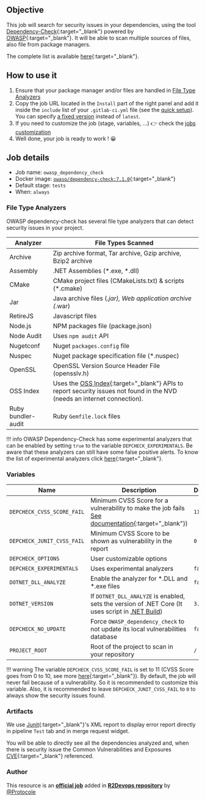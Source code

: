 ## Objective

This job will search for security issues in your dependencies, using the tool [Dependency-Check](https://github.com/jeremylong/DependencyCheck){:target="_blank"} powered by [OWASP](https://owasp.org/){:target="_blank"}.
It will be able to scan multiple sources of files, also file from package managers.

The complete list is available [here](https://jeremylong.github.io/DependencyCheck/analyzers/index.html){:target="_blank"}.

## How to use it

1. Ensure that your package manager and/or files are handled in [File Type Analyzers](#file-type-analyzers)
1. Copy the job URL located in the `Install` part of the right panel and add it inside the `include` list of your `.gitlab-ci.yml` file (see the [quick setup](/use-the-hub/#quick-setup)). You can specify [a fixed version](#changelog) instead of `latest`.
3. If you need to customize the job (stage, variables, ...) 👉 check the [jobs
   customization](/use-the-hub/#jobs-customization)
4. Well done, your job is ready to work ! 😀

## Job details

* Job name: `owasp_dependency_check`
* Docker image:
[`owasp/dependency-check:7.1.0`](https://hub.docker.com/r/owasp/dependency-check){:target="_blank"}
* Default stage: `tests`
* When: `always`

### File Type Analyzers

OWASP dependency-check has several file type analyzers that can detect security issues in your project.

| Analyzer | File Types Scanned |
| - | - |
| Archive | Zip archive format, Tar archive, Gzip archive, Bzip2 archive |
| Assembly | .NET Assemblies (*.exe, *.dll) |
| CMake | CMake project files (CMakeLists.txt) & scripts (*.cmake) |
| Jar | Java archive files (*.jar), Web application archive (*.war)
| RetireJS | Javascript files
| Node.js | NPM packages file (package.json)
| Node Audit | Uses `npm audit` API
| Nugetconf | Nuget `packages.config` file
| Nuspec | Nuget package specification file (*.nuspec)
| OpenSSL | OpenSSL Version Source Header File (opensslv.h)
| OSS Index | Uses the [OSS Index](https://ossindex.sonatype.org/){:target="_blank"} APIs to report security issues not found in the NVD (needs an internet connection).
| Ruby bundler-audit | Ruby `Gemfile.lock` files

!!! info
    OWASP Dependency-Check has some experimental analyzers that can be enabled by setting `true` to the variable `DEPCHECK_EXPERIMENTALS`. Be aware that these analyzers can still have some false positive alerts.
    To know the list of experimental analyzers click [here](https://jeremylong.github.io/DependencyCheck/analyzers/index.html){:target="_blank"}.

### Variables

| Name | Description | Default |
| ---- | ----------- | ------- |
| `DEPCHECK_CVSS_SCORE_FAIL` <img width=100/> | Minimum CVSS Score for a vulnerability to make the job fails [See documentation](https://en.wikipedia.org/wiki/Common_Vulnerability_Scoring_System){:target="_blank"})<img width=175/>| `11` <img width=100/>|
| `DEPCHECK_JUNIT_CVSS_FAIL` | Minimum CVSS Score to be shown as vulnerability in the report | `0` |
| `DEPCHECK_OPTIONS` | User customizable options | ` ` |
| `DEPCHECK_EXPERIMENTALS` | Uses experimental analyzers | `false` |
| `DOTNET_DLL_ANALYZE` | Enable the analyzer for *.DLL and *.exe files | `false` |
| `DOTNET_VERSION` | If `DOTNET_DLL_ANALYZE` is enabled, sets the version of .NET Core (It uses script in [.NET Build](https://r2devops.io/jobs/build/dotnet_build/#variables)) | `3.1` |
| `DEPCHECK_NO_UPDATE` | Force `OWASP_dependency_check` to not update its local vulnerabilities database | `false` |
| `PROJECT_ROOT` | Root of the project to scan in your repository | `/` |

!!! warning
    The variable `DEPCHECK_CVSS_SCORE_FAIL` is set to 11 (CVSS Score goes from 0 to 10, see more [here](https://en.wikipedia.org/wiki/Common_Vulnerability_Scoring_System){:target="_blank"}). By default, the job will never fail because of a vulnerability. So it is recommended to customize this variable.
    Also, it is recommended to leave `DEPCHECK_JUNIT_CVSS_FAIL` to `0` to always show the security issues found.

### Artifacts

We use [Junit](https://junit.org/junit5/){:target="_blank"}'s XML report to display error report
directly in pipeline `Test` tab and in merge request widget.

You will be able to directly see all the dependencies analyzed and, when there is security issue the Common Vulnerabilities and Exposures [CVE](https://cve.mitre.org/){:target="_blank"} referenced.

<!--
    `OWASP Dependency-Check` will analyze itself to see if there are any vulnerabilities, so the report will contain the dependencies linked to the tool used.
-->



### Author
This resource is an **[official job](https://docs.r2devops.io/faq-labels/)** added in [**R2Devops repository**](https://gitlab.com/r2devops/hub) by [@Protocole](https://gitlab.com/Protocole)